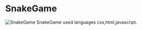 # SnakeGame
![SnakeGame](https://user-images.githubusercontent.com/105380414/168457299-05d0bd37-a8a0-49e9-8991-97cd7bc7f7ea.png)
SnakeGame used languages css,html,javascript.
